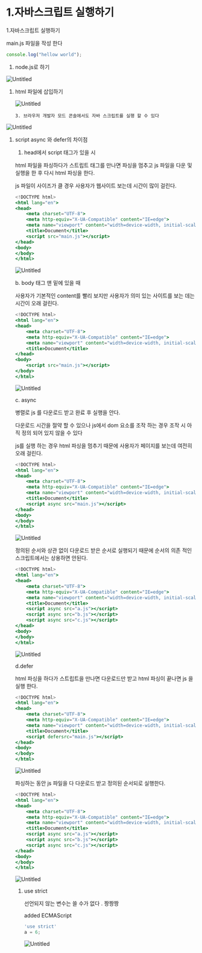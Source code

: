 # 1.자바스크립트 실행하기

1.자바스크립트 실행하기

main.js 파일을 작성 한다

```jsx
console.log("hellow world");
```

 1. node.js로 하기 

![Untitled](img/2/Untitled.png)

1. html 파일에 삽입하기
    
    ![Untitled](img/2/Untitled%201.png)
    

       3. 브라우저 개발자 모드 콘솔에서도 자바 스크립트를 실행 할 수 있다 

      

![Untitled](img/2/Untitled%202.png)

1. script async 와 defer의 차이점
    1. head에서 script 태그가 있을 시 
    
    html 파일을 파싱하다가 스트립트 태그를 만나면 파싱을 멈추고 js 파일을 다운 및 실행을 한 후 다시 html 파싱을 한다. 
    
    js 파일이 사이즈가 클 경우 사용자가 웹사이트 보는데 시간이 많이 걸린다. 
    
    ```jsx
    <!DOCTYPE html>
    <html lang="en">
    <head>
        <meta charset="UTF-8">
        <meta http-equiv="X-UA-Compatible" content="IE=edge">
        <meta name="viewport" content="width=device-width, initial-scale=1.0">
        <title>Document</title>
        <script src="main.js"></script>
    </head>
    <body>
    </body>
    </html>
    ```
    
    ![Untitled](img/2/Untitled%203.png)
    
    b. body 태그 맨 밑에 있을 때 
    
    사용자가 기본적인 content를 빨리 보지만 사용자가 의미 있는 사이트를 보는 데는 시간이 오래 걸린다. 
    
    ```jsx
    <!DOCTYPE html>
    <html lang="en">
    <head>
        <meta charset="UTF-8">
        <meta http-equiv="X-UA-Compatible" content="IE=edge">
        <meta name="viewport" content="width=device-width, initial-scale=1.0">
        <title>Document</title>
    </head>
    <body>
        <script src="main.js"></script>
    </body>
    </html>
    ```
    
    ![Untitled](img/2/Untitled%204.png)
    
    c. async 
    
    병렬로 js 를 다운로드 받고 완료 후 실행을 안다. 
    
    다운로드 시간을 절약 할 수 있으나 js에서 dom 요소를 조작 하는 경우 조작 시 아직 정의 되어 있지 않을 수 있다 
    
    js를 실행 하는 경우 html 파싱을 멈추기 때문에 사용자가 페이지를 보는데 여전히 오래 걸린다. 
    
    ```jsx
    <!DOCTYPE html>
    <html lang="en">
    <head>
        <meta charset="UTF-8">
        <meta http-equiv="X-UA-Compatible" content="IE=edge">
        <meta name="viewport" content="width=device-width, initial-scale=1.0">
        <title>Document</title>
        <script async src="main.js"></script>
    </head>
    <body>
    </body>
    </html>
    ```
    
    ![Untitled](img/2/Untitled%205.png)
    
    정의된 순서와 상관 없이 다운로드 받은 순서로 실행되기 때문에 순서의 의존 적인 스크립트에서는 상용하면 안된다. 
    
    ```jsx
    <!DOCTYPE html>
    <html lang="en">
    <head>
        <meta charset="UTF-8">
        <meta http-equiv="X-UA-Compatible" content="IE=edge">
        <meta name="viewport" content="width=device-width, initial-scale=1.0">
        <title>Document</title>
        <script async src="a.js"></script>
        <script async src="b.js"></script>
        <script async src="c.js"></script>
    </head>
    <body>
    </body>
    </html>
    ```
    
    ![Untitled](img/2/Untitled%206.png)
    
    d.defer
    
    html 파싱을 하다가 스트립트을 만나면 다운로드만 받고 html 파싱이 끝나면 js 을 실행 한다. 
    
    ```jsx
    <!DOCTYPE html>
    <html lang="en">
    <head>
        <meta charset="UTF-8">
        <meta http-equiv="X-UA-Compatible" content="IE=edge">
        <meta name="viewport" content="width=device-width, initial-scale=1.0">
        <title>Document</title>
        <script defersrc="main.js"></script>
    </head>
    <body>
    </body>
    </html>
    ```
    
    ![Untitled](img/2/Untitled%207.png)
    
    파싱하는 동안 js 파일을 다 다운로드 받고 정의된 순서되로 실행한다. 
    
    ```jsx
    <!DOCTYPE html>
    <html lang="en">
    <head>
        <meta charset="UTF-8">
        <meta http-equiv="X-UA-Compatible" content="IE=edge">
        <meta name="viewport" content="width=device-width, initial-scale=1.0">
        <title>Document</title>
        <script async src="a.js"></script>
        <script async src="b.js"></script>
        <script async src="c.js"></script>
    </head>
    <body>
    </body>
    </html>
    ```
    
    ![Untitled](img/2/Untitled%208.png)
    
    1. use strict 
        
        선언되지 않는 변수는 쓸 수가 없다 . 짱짱짱
        
        added ECMAScript 
        
        ```jsx
        'use strict'
        a = 6;
        ```
        
        ![Untitled](img/2/Untitled%209.png)